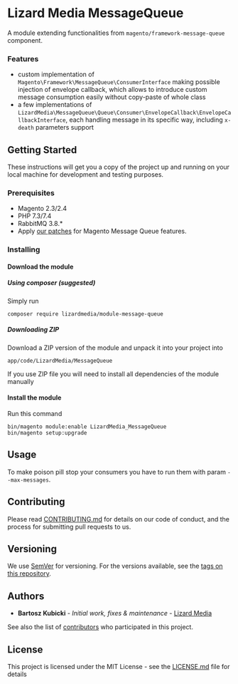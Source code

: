 # Lizard Media MessageQueue #

A module extending functionalities from `magento/framework-message-queue` component.

### Features ###

* custom implementation of `Magento\Framework\MessageQueue\ConsumerInterface` making possible injection of envelope callback,
which allows to introduce custom message consumption easily without copy-paste of whole class
* a few implementations of `LizardMedia\MessageQueue\Queue\Consumer\EnvelopeCallback\EnvelopeCallbackInterface`, each handling
message in its specific way, including `x-death` parameters support 

## Getting Started

These instructions will get you a copy of the project up and running on your local machine for development and testing purposes.

### Prerequisites

* Magento 2.3/2.4
* PHP 7.3/7.4
* RabbitMQ 3.8.*
* Apply [our patches](https://github.com/lizardmedia/magento2-mq-patches) for Magento Message Queue features.

### Installing

#### Download the module

##### Using composer (suggested)

Simply run

```
composer require lizardmedia/module-message-queue
```

##### Downloading ZIP

Download a ZIP version of the module and unpack it into your project into
```
app/code/LizardMedia/MessageQueue
```
If you use ZIP file you will need to install all dependencies of the module
manually


#### Install the module

Run this command
```
bin/magento module:enable LizardMedia_MessageQueue
bin/magento setup:upgrade
```

## Usage

To make poison pill stop your consumers you have to run them with param `--max-messages`.

## Contributing

Please read [CONTRIBUTING.md](CONTRIBUTING.md) for details on our code of conduct, and the process for submitting pull requests to us.

## Versioning

We use [SemVer](http://semver.org/) for versioning. For the versions available, see the [tags on this repository](https://github.com/lizardmedia/message-queue/tags). 

## Authors

* **Bartosz Kubicki** - *Initial work, fixes & maintenance* - [Lizard Media](https://github.com/bartoszkubicki)

See also the list of [contributors](https://github.com/lizardmedia/message-queue/contributors) who participated in this project.

## License

This project is licensed under the MIT License - see the [LICENSE.md](LICENSE.md) file for details
